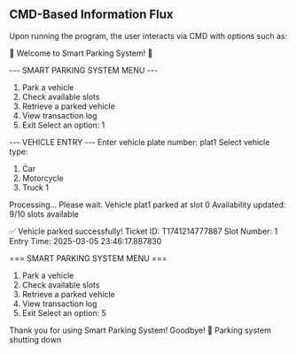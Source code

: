 ## CMD-Based Information Flux
Upon running the program, the user interacts via CMD with options such as:

🚗 Welcome to Smart Parking System! 🚗

--- SMART PARKING SYSTEM MENU ---
1. Park a vehicle
2. Check available slots
3. Retrieve a parked vehicle
4. View transaction log
5. Exit
Select an option:
1

--- VEHICLE ENTRY ---
Enter vehicle plate number:
plat1
Select vehicle type:
1. Car
2. Motorcycle
3. Truck
1

Processing... Please wait.
Vehicle plat1 parked at slot 0
Availability updated: 9/10 slots available

✅ Vehicle parked successfully!
Ticket ID: T1741214777887
Slot Number: 1
Entry Time: 2025-03-05 23:46:17.887830


=== SMART PARKING SYSTEM MENU ===
1. Park a vehicle
2. Check available slots
3. Retrieve a parked vehicle
4. View transaction log
5. Exit
Select an option:
5

Thank you for using Smart Parking System! Goodbye! 👋
Parking system shutting down
